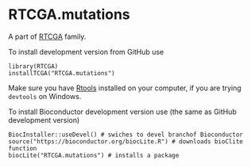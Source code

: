 # RTCGA.mutations

A part of [RTCGA](https://github.com/RTCGA) family.

To install development version from GitHub use

````{R}
library(RTCGA)
installTCGA("RTCGA.mutations")
````

Make sure you have [Rtools](https://cran.r-project.org/bin/windows/Rtools/) installed on your computer, if you are trying `devtools` on Windows.

To install Bioconductor development version use (the same as GitHub development version)

````{R}
BiocInstaller::useDevel() # swiches to devel branchof Bioconductor
source("https://bioconductor.org/biocLite.R") # downloads bioClite function
biocLite("RTCGA.mutations") # installs a package
````

